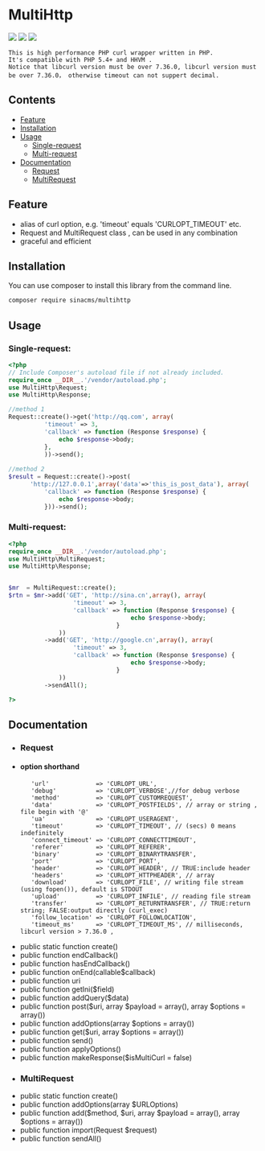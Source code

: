 # MultiHttp

[![](https://api.travis-ci.org/sinacms/MultiHttp.svg?branch=master)](https://travis-ci.org/sinacms/MultiHttp)
[![](https://scrutinizer-ci.com/g/sinacms/MultiHttp/badges/quality-score.png?b=master)](https://scrutinizer-ci.com/g/sinacms/MultiHttp)
[![](https://scrutinizer-ci.com/g/sinacms/MultiHttp/badges/coverage.png?b=master)](https://scrutinizer-ci.com/g/sinacms/MultiHttp/)
    
    
    This is high performance PHP curl wrapper written in PHP.
	It's compatible with PHP 5.4+ and HHVM .
	Notice that libcurl version must be over 7.36.0, libcurl version must be over 7.36.0， otherwise timeout can not suppert decimal.


## Contents

 * [Feature](#feature)
 * [Installation](#installation)
 * [Usage](#usage)
   * [Single-request](single-request)
   * [Multi-request](multi-request)
 * [Documentation](#documentation)
   * [Request](#request)
   * [MultiRequest](#multiRequest)
 



    
## Feature
 - alias of curl option, e.g.  'timeout' equals 'CURLOPT_TIMEOUT' etc.
 - Request  and  MultiRequest class  ,  can be used in any combination 
 - graceful and efficient

## Installation

   You can use composer to install this library from the command line.
```bash
composer require sinacms/multihttp
```   

   
## Usage

### Single-request:


```php
<?php
// Include Composer's autoload file if not already included.
require_once __DIR__.'/vendor/autoload.php';
use MultiHttp\Request;
use MultiHttp\Response;

//method 1
Request::create()->get('http://qq.com', array(
          'timeout' => 3,
          'callback' => function (Response $response) {
              echo $response->body;
          },
          ))->send();
      
//method 2
$result = Request::create()->post(
      'http://127.0.0.1',array('data'=>'this_is_post_data'), array(
          'callback' => function (Response $response) {
              echo $response->body;
          }))->send();

``` 


### Multi-request:
 
```php
<?php
require_once __DIR__.'/vendor/autoload.php';
use MultiHttp\MultiRequest;
use MultiHttp\Response;


$mr  = MultiRequest::create();
$rtn = $mr->add('GET', 'http://sina.cn',array(), array(
                  'timeout' => 3,
                  'callback' => function (Response $response) {
                                  echo $response->body;
                              }
              ))
          ->add('GET', 'http://google.cn',array(), array(
                  'timeout' => 3,
                  'callback' => function (Response $response) {
                                  echo $response->body;
                              }
              ))    
	      ->sendAll();

?>
``` 

## Documentation 
  * ### Request
   * #### option shorthand
    		'url'             => 'CURLOPT_URL',
    		'debug'           => 'CURLOPT_VERBOSE',//for debug verbose
    		'method'          => 'CURLOPT_CUSTOMREQUEST',
    		'data'            => 'CURLOPT_POSTFIELDS', // array or string , file begin with '@'
    		'ua'              => 'CURLOPT_USERAGENT',
    		'timeout'         => 'CURLOPT_TIMEOUT', // (secs) 0 means indefinitely
    		'connect_timeout' => 'CURLOPT_CONNECTTIMEOUT',
    		'referer'         => 'CURLOPT_REFERER',
    		'binary'          => 'CURLOPT_BINARYTRANSFER',
    		'port'            => 'CURLOPT_PORT',
    		'header'          => 'CURLOPT_HEADER', // TRUE:include header
    		'headers'         => 'CURLOPT_HTTPHEADER', // array
    		'download'        => 'CURLOPT_FILE', // writing file stream (using fopen()), default is STDOUT
    		'upload'          => 'CURLOPT_INFILE', // reading file stream
    		'transfer'        => 'CURLOPT_RETURNTRANSFER', // TRUE:return string; FALSE:output directly (curl_exec)
    		'follow_location' => 'CURLOPT_FOLLOWLOCATION',
    		'timeout_ms'      => 'CURLOPT_TIMEOUT_MS', // milliseconds,  libcurl version > 7.36.0 ,
   
   * public static function create()
   * public function endCallback()
   * public function hasEndCallback()
   * public function onEnd(callable$callback)
   * public function uri
   * public function getIni($field)
   * public function addQuery($data)
   * public function post($uri, array $payload = array(), array $options = array())
   * public function addOptions(array $options = array())
   * public function get($uri, array $options = array())
   * public function send()
   * public function applyOptions()
   * public function makeResponse($isMultiCurl = false)
  * ### MultiRequest
   * public static function create()
   * public function addOptions(array $URLOptions)
   * public function add($method, $uri, array $payload = array(), array $options = array())
   * public function import(Request $request)
   * public function sendAll()

